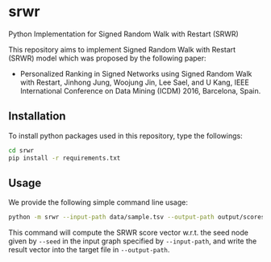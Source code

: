 # srwr
Python Implementation for Signed Random Walk with Restart (SRWR)

This repository aims to implement Signed Random Walk with Restart (SRWR) model
which was proposed by the following paper:

* Personalized Ranking in Signed Networks using Signed Random Walk with
  Restart, Jinhong Jung, Woojung Jin, Lee Sael, and U Kang, 
  IEEE International Conference on Data Mining (ICDM) 2016, Barcelona, Spain. 

## Installation
To install python packages used in this repository, type the followings:
```bash
cd srwr
pip install -r requirements.txt
```

## Usage
We provide the following simple command line usage:
```bash
python -m srwr --input-path data/sample.tsv --output-path output/scores.tsv --output-type rd --seed 3942
```

This command will compute the SRWR score vector w.r.t. the seed node given by `--seed` in the input graph specified by `--input-path`, and write the result vector into the target file in `--output-path`. 
